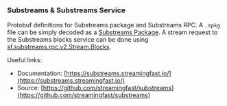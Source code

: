 ### Substreams & Substreams Service

Protobuf definitions for Substreams package and Substreams RPC. A `.spkg` file can be simply decoded as a [Substreams Package](https://buf.build/streamingfast/substreams/docs/main:sf.substreams.v1#sf.substreams.v1.Package). A stream request to the Substreams blocks service can be done using [sf.substreams.rpc.v2.Stream.Blocks](https://buf.build/streamingfast/substreams/docs/main:sf.substreams.rpc.v2#sf.substreams.rpc.v2.Stream.Blocks).

Useful links:
- Documentation: [https://substreams.streamingfast.io/](https://substreams.streamingfast.io/)
- Source: [https://github.com/streamingfast/substreams](https://github.com/streamingfast/substreams)
